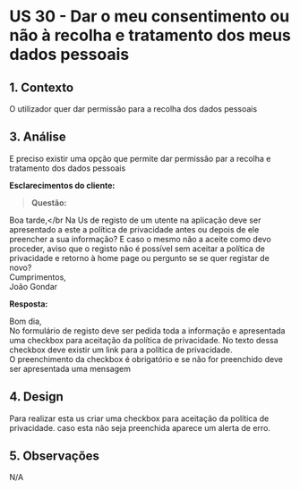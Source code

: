 # US 30 - Dar o meu consentimento ou não à recolha e tratamento dos meus dados pessoais

## 1. Contexto

O utilizador quer dar permissão para a recolha dos dados pessoais

## 3. Análise

E preciso existir uma opção que permite dar permissão par a recolha e tratamento dos dados pessoais


**Esclarecimentos do cliente:** </br>

> **Questão:** </br>

Boa tarde,</br
Na Us de registo de um utente na aplicação deve ser apresentado a este a política de privacidade antes ou depois de ele preencher a sua informação? E caso o mesmo não a aceite como devo proceder, aviso que o registo não é possível sem aceitar a política de privacidade e retorno à home page ou pergunto se se quer registar de novo?</br>
Cumprimentos,</br>
João Gondar</br>

**Resposta:** </br>

Bom dia,</br>
No formulário de registo deve ser pedida toda a informação e apresentada uma checkbox para aceitação da política de privacidade. No texto dessa checkbox deve existir um link para a política de privacidade.</br>
O preenchimento da checkbox é obrigatório e se não for preenchido deve ser apresentada uma mensagem</br>

## 4. Design

Para realizar esta us criar uma checkbox para aceitação da política de privacidade. caso esta não seja preenchida aparece um alerta de erro. 

## 5. Observações
N/A